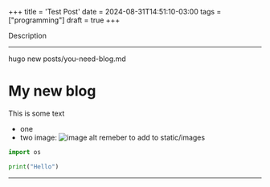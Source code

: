 +++
title = 'Test Post'
date = 2024-08-31T14:51:10-03:00
tags = ["programming"]
draft = true
+++

Description

<!--more-->
---
hugo new posts/you-need-blog.md

# My new blog
This is some text
- one
- two
image:
![image alt](/images/image.png)
remeber to add to static/images

```py
import os

print("Hello")

```
---
